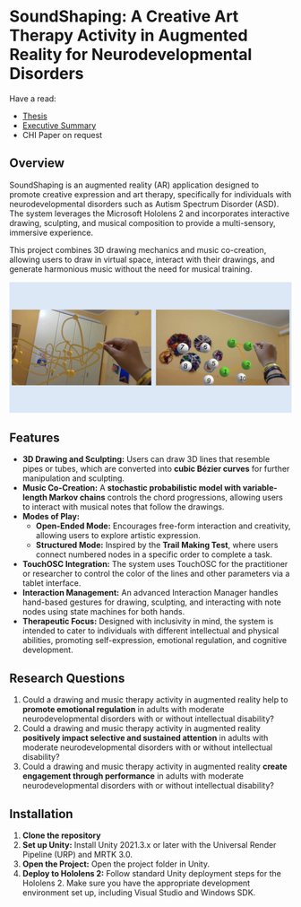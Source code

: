 # SoundShaping: A Creative Art Therapy Activity in Augmented Reality for Neurodevelopmental Disorders

Have a read:
- [Thesis](https://drive.google.com/file/d/1nowwdGHTUXjbxAIOSJBoOaD5fLPqJFBH/view?usp=sharing)
- [Executive Summary](https://drive.google.com/file/d/1YiPZeVluO9wOEzyRvv8u9xBRbw5y9d_0/view?usp=sharing)
- CHI Paper on request

## Overview
SoundShaping is an augmented reality (AR) application designed to promote creative expression and art therapy, specifically for individuals with neurodevelopmental disorders such as Autism Spectrum Disorder (ASD). The system leverages the Microsoft Hololens 2 and incorporates interactive drawing, sculpting, and musical composition to provide a multi-sensory, immersive experience.

This project combines 3D drawing mechanics and music co-creation, allowing users to draw in virtual space, interact with their drawings, and generate harmonious music without the need for musical training.

![alt text](https://github.com/hfoley03/DrawPlaySculpt/blob/main/Images/oe_tmt.png?raw=true)

## Features
- **3D Drawing and Sculpting:** Users can draw 3D lines that resemble pipes or tubes, which are converted into **cubic Bézier curves** for further manipulation and sculpting.
- **Music Co-Creation:** A **stochastic probabilistic model with variable-length Markov chains** controls the chord progressions, allowing users to interact with musical notes that follow the drawings.
- **Modes of Play:**
  - **Open-Ended Mode:** Encourages free-form interaction and creativity, allowing users to explore artistic expression.
  - **Structured Mode:** Inspired by the **Trail Making Test**, where users connect numbered nodes in a specific order to complete a task.
- **TouchOSC Integration:** The system uses TouchOSC for the practitioner or researcher to control the color of the lines and other parameters via a tablet interface.
- **Interaction Management:** An advanced Interaction Manager handles hand-based gestures for drawing, sculpting, and interacting with note nodes using state machines for both hands.
- **Therapeutic Focus:** Designed with inclusivity in mind, the system is intended to cater to individuals with different intellectual and physical abilities, promoting self-expression, emotional regulation, and cognitive development.

## Research Questions

1. Could a drawing and music therapy activity in augmented reality help to **promote emotional regulation** in adults with moderate neurodevelopmental disorders with or without intellectual disability?
2. Could a drawing and music therapy activity in augmented reality **positively impact selective and sustained attention** in adults with moderate neurodevelopmental disorders with or without intellectual disability?
3. Could a drawing and music therapy activity in augmented reality **create engagement through performance** in adults with moderate neurodevelopmental disorders with or without intellectual disability?


## Installation

1. **Clone the repository**
2. **Set up Unity:**
Install Unity 2021.3.x or later with the Universal Render Pipeline (URP) and MRTK 3.0.
3. **Open the Project:**
Open the project folder in Unity.
4. **Deploy to Hololens 2:**
Follow standard Unity deployment steps for the Hololens 2. Make sure you have the appropriate development environment set up, including Visual Studio and Windows SDK.
